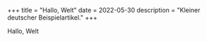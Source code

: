 +++
title = "Hallo, Welt"
date = 2022-05-30
description = "Kleiner deutscher Beispielartikel."
+++

Hallo, Welt
